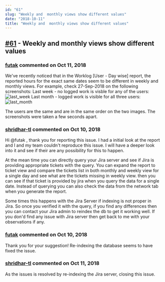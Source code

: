 ```yaml
---
id: "61"
slug: "Weekly and  monthly views show different values"
date: "2018-10-11"
title: "Weekly and  monthly views show different values"
---
```



## [#61](https://github.com/shridhar-tl/jira-assistant/issues/61) - Weekly and  monthly views show different values

### [futak](https://github.com/futak) commented on Oct 11, 2018

We've recently noticed that in the Worklog [User - Day wise] report, the reported hours for the exact same dates seem to be different in weekly and monthly views.
For example, check 27-Sep-2018 on the following screenshots:
Last week - no logged work is visble for any of the users:
![last_week](https://user-images.githubusercontent.com/19271303/46295448-5c5b7a80-c598-11e8-9db2-4ccc04b2f92f.png)
Last month - logged work is visible for all three users:
![last_month](https://user-images.githubusercontent.com/19271303/46295481-7432fe80-c598-11e8-9151-ae3d66346be1.png)

The users are the same and are in the same order on the two images. The screenshots were taken a few seconds apart.

### [shridhar-tl](https://github.com/shridhar-tl) commented on Oct 10, 2018

Hi @futak , thank you for reporting this issue. I had a initial look at the report and I and my team couldn't reproduce this issue. I will have a deeper look into it and see if their are any possibility for this to happen.

At the mean time you can directly query your Jira server and see if Jira is providing appropriate tickets with the query. You can expand the report to ticket view and compare the tickets list in both monthly and weekly view for a single day and see what are the tickets missing in weekly view. then you can see if that ticket is provided by jira when you query the data for a single date. Instead of querying you can also check the data from the network tab when you generate the report.

Some times this happens with the Jira Server if indexing is not proper in Jira. So once you verified it with the query, if you find any differences then you can contact your Jira admin to reindex the db to get it working well. If you don'd find any issue with Jira server then get back to me with your observations if any.

### [futak](https://github.com/futak) commented on Oct 10, 2018

Thank you for your suggestion! Re-indexing the database seems to have fixed the issue.

### [shridhar-tl](https://github.com/shridhar-tl) commented on Oct 11, 2018

As the issues is resolved by re-indexing the Jira server, closing this issue.
